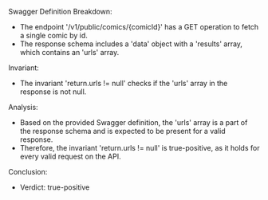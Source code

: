 Swagger Definition Breakdown:
- The endpoint '/v1/public/comics/{comicId}' has a GET operation to fetch a single comic by id.
- The response schema includes a 'data' object with a 'results' array, which contains an 'urls' array.

Invariant:
- The invariant 'return.urls != null' checks if the 'urls' array in the response is not null.

Analysis:
- Based on the provided Swagger definition, the 'urls' array is a part of the response schema and is expected to be present for a valid response.
- Therefore, the invariant 'return.urls != null' is true-positive, as it holds for every valid request on the API.

Conclusion:
- Verdict: true-positive
